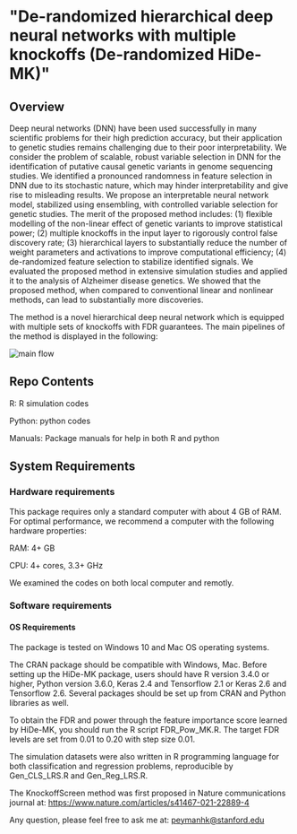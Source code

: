 # "De-randomized hierarchical deep neural networks with multiple knockoffs (De-randomized HiDe-MK)"

## Overview 
Deep neural networks (DNN) have been used successfully in many scientific problems for their high prediction accuracy, but their application to genetic studies remains challenging due to their poor interpretability. We consider the problem of scalable, robust variable selection in DNN for the identification of putative causal genetic variants in genome sequencing studies. We identified a pronounced randomness in feature selection in DNN due to its stochastic nature, which may hinder interpretability and give rise to misleading results. We propose an interpretable neural network model, stabilized using ensembling, with controlled variable selection for genetic studies. The merit of the proposed method includes: (1) flexible modelling of the non-linear effect of genetic variants to improve statistical power; (2) multiple knockoffs in the input layer to rigorously control false discovery rate; (3) hierarchical layers to substantially reduce the number of weight parameters and activations to improve computational efficiency; (4) de-randomized feature selection to stabilize identified signals. We evaluated the proposed method in extensive simulation studies and applied it to the analysis of Alzheimer disease genetics. We showed that the proposed method, when compared to conventional linear and nonlinear methods, can lead to substantially more discoveries.

The method is a novel hierarchical deep neural network which is equipped with multiple sets of knockoffs with FDR guarantees. The main pipelines of the method is displayed in the following:

![main flow](/../main/Images/Flowchart.jpg?raw=true "HiDe-MK pipeline")


## Repo Contents

R: R simulation codes

Python: python codes

Manuals: Package manuals for help in both R and python


## System Requirements
### Hardware requirements
This package requires only a standard computer with about 4 GB of RAM. For optimal performance, we recommend a computer with the following hardware properties:

RAM: 4+ GB

CPU: 4+ cores, 3.3+ GHz

We examined the codes on both local computer and remotly.

### Software requirements

#### OS Requirements

The package is tested on Windows 10 and Mac OS operating systems. 

The CRAN package should be compatible with Windows, Mac. Before setting up the HiDe-MK package, users should have R version 3.4.0 or higher, Python version 3.6.0, Keras 2.4 and Tensorflow 2.1 or Keras 2.6 and Tensorflow 2.6. Several packages should be set up from CRAN and Python libraries as well.



To obtain the FDR and power through the feature importance score learned by HiDe-MK, you should run the R script FDR_Pow_MK.R. The target FDR levels are set from 0.01 to 0.20 with step size 0.01. 

The simulation datasets were also written in R programming language for both classification and regression problems, reproducible by Gen_CLS_LRS.R and Gen_Reg_LRS.R. 

The KnockoffScreen method was first proposed in Nature communications journal at: https://www.nature.com/articles/s41467-021-22889-4

Any question, please feel free to ask me at: peymanhk@stanford.edu
